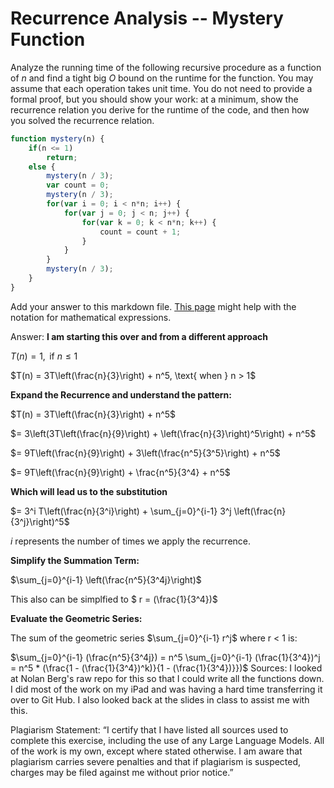 # Recurrence Analysis -- Mystery Function

Analyze the running time of the following recursive procedure as a function of
$n$ and find a tight big $O$ bound on the runtime for the function. You may
assume that each operation takes unit time. You do not need to provide a formal
proof, but you should show your work: at a minimum, show the recurrence relation
you derive for the runtime of the code, and then how you solved the recurrence
relation.

```javascript
function mystery(n) {
    if(n <= 1)
        return;
    else {
        mystery(n / 3);
        var count = 0;
        mystery(n / 3);
        for(var i = 0; i < n*n; i++) {
            for(var j = 0; j < n; j++) {
                for(var k = 0; k < n*n; k++) {
                    count = count + 1;
                }
            }
        }
        mystery(n / 3);
    }
}
```

Add your answer to this markdown file. [This
page](https://docs.github.com/en/get-started/writing-on-github/working-with-advanced-formatting/writing-mathematical-expressions)
might help with the notation for mathematical expressions.

Answer: 
**I am starting this over and from a different approach**

$T(n) = 1, \text{ if } n \leq 1$
   
$T(n) = 3T\left(\frac{n}{3}\right) + n^5, \text{ when } n > 1$

**Expand the Recurrence and understand the pattern:**

$T(n) = 3T\left(\frac{n}{3}\right) + n^5$

$= 3\left(3T\left(\frac{n}{9}\right) + \left(\frac{n}{3}\right)^5\right) + n^5$

$= 9T\left(\frac{n}{9}\right) + 3\left(\frac{n^5}{3^5}\right) + n^5$

$= 9T\left(\frac{n}{9}\right) + \frac{n^5}{3^4} + n^5$

**Which will lead us to the substitution**

$= 3^i T\left(\frac{n}{3^i}\right) + \sum_{j=0}^{i-1} 3^j \left(\frac{n}{3^j}\right)^5$

_i_ represents the number of times we apply the recurrence. 

**Simplify the Summation Term:** 

$\sum_{j=0}^{i-1} \left(\frac{n^5}{3^4j}\right)$

This also can be simplfied to $ r = (\frac{1}{3^4})$

**Evaluate the Geometric Series:** 

The sum of the geometric series $\sum_{j=0}^{i-1} r^j$ where r < 1 is: 

$\sum_{j=0}^{i-1} (\frac{n^5}{3^4j}) = n^5 \sum_{j=0}^{i-1} (\frac{1}{3^4})^j = n^5 * (\frac{1 - (\frac{1}{3^4})^k)}{1 - (\frac{1}{3^4})}})$
Sources: 
I looked at Nolan Berg's raw repo for this so that I could write all the functions down. I did most of the work on my iPad and was having a hard time transferring it over to Git Hub. I also looked back at the slides in class to assist me with this. 

Plagiarism Statement: 
“I certify that I have listed all sources used to complete this exercise, including the use of any Large Language Models. All of the work is my own, except where stated otherwise. I am aware that plagiarism carries severe penalties and that if plagiarism is suspected, charges may be filed against me without prior notice.”






